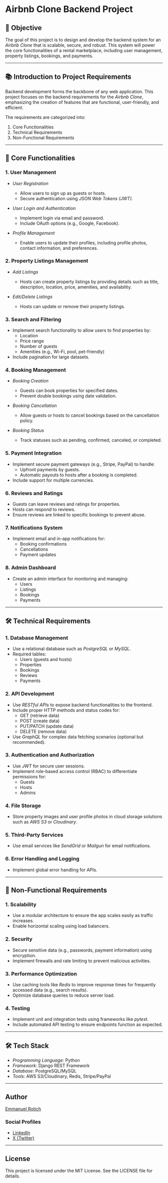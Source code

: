 # Airbnb Clone Backend Project  

## 🎯 Objective  
The goal of this project is to design and develop the backend system for an *Airbnb Clone* that is scalable, secure, and robust. This system will power the core functionalities of a rental marketplace, including user management, property listings, bookings, and payments.  

---

## 📚 Introduction to Project Requirements  

Backend development forms the backbone of any web application. This project focuses on the backend requirements for the *Airbnb Clone*, emphasizing the creation of features that are functional, user-friendly, and efficient.  

The requirements are categorized into:  
1. Core Functionalities  
2. Technical Requirements  
3. Non-Functional Requirements  

---

## 🔑 Core Functionalities  

### 1. User Management  
- *User Registration*  
  - Allow users to sign up as guests or hosts.  
  - Secure authentication using *JSON Web Tokens (JWT)*.  

- *User Login and Authentication*  
  - Implement login via email and password.  
  - Include OAuth options (e.g., Google, Facebook).  

- *Profile Management*  
  - Enable users to update their profiles, including profile photos, contact information, and preferences.  

### 2. Property Listings Management  
- *Add Listings*  
  - Hosts can create property listings by providing details such as title, description, location, price, amenities, and availability.  

- *Edit/Delete Listings*  
  - Hosts can update or remove their property listings.  

### 3. Search and Filtering  
- Implement search functionality to allow users to find properties by:  
  - Location  
  - Price range  
  - Number of guests  
  - Amenities (e.g., Wi-Fi, pool, pet-friendly)  
- Include pagination for large datasets.  

### 4. Booking Management  
- *Booking Creation*  
  - Guests can book properties for specified dates.  
  - Prevent double bookings using date validation.  

- *Booking Cancellation*  
  - Allow guests or hosts to cancel bookings based on the cancellation policy.  

- *Booking Status*  
  - Track statuses such as pending, confirmed, canceled, or completed.  

### 5. Payment Integration  
- Implement secure payment gateways (e.g., Stripe, PayPal) to handle:  
  - Upfront payments by guests.  
  - Automatic payouts to hosts after a booking is completed.  
- Include support for multiple currencies.  

### 6. Reviews and Ratings  
- Guests can leave reviews and ratings for properties.  
- Hosts can respond to reviews.  
- Ensure reviews are linked to specific bookings to prevent abuse.  

### 7. Notifications System  
- Implement email and in-app notifications for:  
  - Booking confirmations  
  - Cancellations  
  - Payment updates  

### 8. Admin Dashboard  
- Create an admin interface for monitoring and managing:  
  - Users  
  - Listings  
  - Bookings  
  - Payments  

---

## 🛠️ Technical Requirements  

### 1. Database Management  
- Use a relational database such as *PostgreSQL* or *MySQL*.  
- Required tables:  
  - Users (guests and hosts)  
  - Properties  
  - Bookings  
  - Reviews  
  - Payments  

### 2. API Development  
- Use *RESTful APIs* to expose backend functionalities to the frontend.  
- Include proper HTTP methods and status codes for:  
  - GET (retrieve data)  
  - POST (create data)  
  - PUT/PATCH (update data)  
  - DELETE (remove data)  
- Use *GraphQL* for complex data fetching scenarios (optional but recommended).  

### 3. Authentication and Authorization  
- Use *JWT* for secure user sessions.  
- Implement role-based access control (RBAC) to differentiate permissions for:  
  - Guests  
  - Hosts  
  - Admins  

### 4. File Storage  
- Store property images and user profile photos in cloud storage solutions such as *AWS S3* or *Cloudinary*.  

### 5. Third-Party Services  
- Use email services like *SendGrid* or *Mailgun* for email notifications.  

### 6. Error Handling and Logging  
- Implement global error handling for APIs.  

---

## 🚀 Non-Functional Requirements  

### 1. Scalability  
- Use a modular architecture to ensure the app scales easily as traffic increases.  
- Enable horizontal scaling using load balancers.  

### 2. Security  
- Secure sensitive data (e.g., passwords, payment information) using encryption.  
- Implement firewalls and rate limiting to prevent malicious activities.  

### 3. Performance Optimization  
- Use caching tools like *Redis* to improve response times for frequently accessed data (e.g., search results).  
- Optimize database queries to reduce server load.  

### 4. Testing  
- Implement unit and integration tests using frameworks like *pytest*.  
- Include automated API testing to ensure endpoints function as expected.  

---

## 🛠️ Tech Stack  

- *Programming Language:* Python  
- *Framework:* Django REST Framework  
- *Database:* PostgreSQL/MySQL  
- *Tools:* AWS S3/Cloudinary, Redis, Stripe/PayPal  

---

## Author  

[Emmanuel Rotich](https;//github.com/mikemanuu)  

### Social Profiles  
- [LinkedIn](https://www.linkedin.com/in/rotich-emmanuel-14ba25188)  
- [X (Twitter)](https://twitter.com/mikemanuu)  
 

---

## License  

This project is licensed under the MIT License. See the LICENSE file for details.
